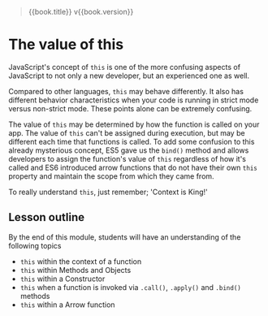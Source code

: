 > {{book.title}} v{{book.version}}

# The value of this

JavaScript's concept of `this` is one of the more confusing aspects of JavaScript to not only a new developer, but an experienced one as well.

Compared to other languages, `this` may behave differently. It also has different behavior characteristics when your code is running in strict mode versus non-strict mode. These points alone can be extremely confusing.

The value of `this` may be determined by how the function is called on your app. The value of `this` can't be assigned during execution, but may be different each time that functions is called. To add some confusion to this already mysterious concept, ES5 gave us the `bind()` method and allows developers to assign the function's value of `this` regardless of how it's called and ES6 introduced arrow functions that do not have their own `this` property and maintain the scope from which they came from.

To really understand `this`, just remember; 'Context is King!'


## Lesson outline

By the end of this module, students will have an understanding of the following topics

* `this` within the context of a function
* `this` within Methods and Objects
* `this` within a Constructor
* `this` when a function is invoked via `.call()`, `.apply()` and `.bind()` methods
* `this` within a Arrow function
